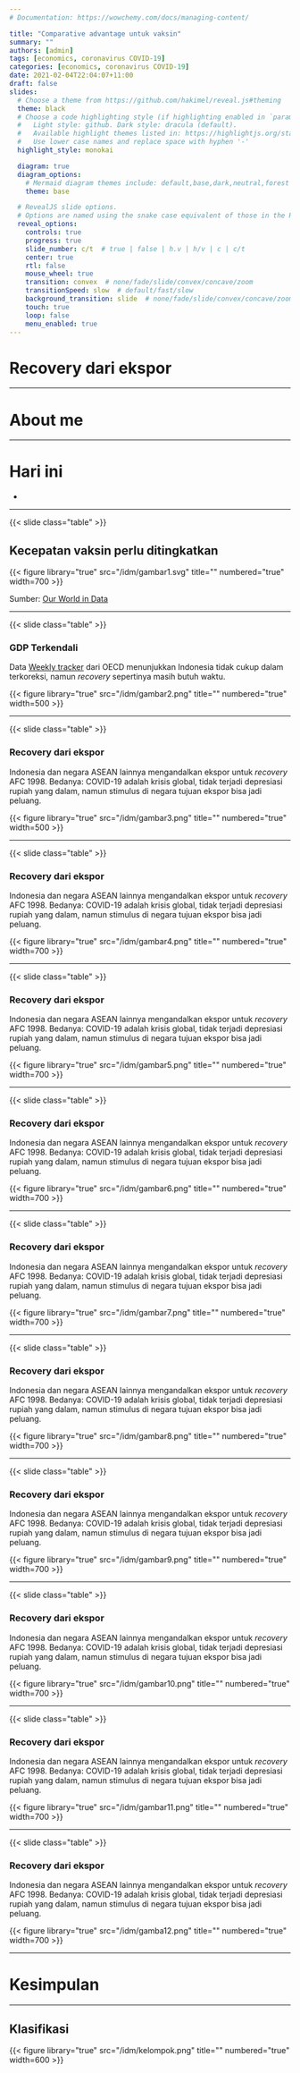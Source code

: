 ```yaml
---
# Documentation: https://wowchemy.com/docs/managing-content/

title: "Comparative advantage untuk vaksin"
summary: ""
authors: [admin]
tags: [economics, coronavirus COVID-19]
categories: [economics, coronavirus COVID-19]
date: 2021-02-04T22:04:07+11:00
draft: false
slides:
  # Choose a theme from https://github.com/hakimel/reveal.js#theming
  theme: black
  # Choose a code highlighting style (if highlighting enabled in `params.toml`)
  #   Light style: github. Dark style: dracula (default).
  #   Available highlight themes listed in: https://highlightjs.org/static/demo/
  #   Use lower case names and replace space with hyphen '-'
  highlight_style: monokai

  diagram: true
  diagram_options:
    # Mermaid diagram themes include: default,base,dark,neutral,forest
    theme: base

  # RevealJS slide options.
  # Options are named using the snake case equivalent of those in the RevealJS docs.
  reveal_options:
    controls: true
    progress: true
    slide_number: c/t  # true | false | h.v | h/v | c | c/t
    center: true
    rtl: false
    mouse_wheel: true
    transition: convex  # none/fade/slide/convex/concave/zoom
    transitionSpeed: slow  # default/fast/slow
    background_transition: slide  # none/fade/slide/convex/concave/zoom
    touch: true
    loop: false
    menu_enabled: true
---
```


# Recovery dari ekspor

---

# About me

---

# Hari ini

- 

---

{{< slide class="table" >}}
## Kecepatan vaksin perlu ditingkatkan

{{< figure library="true" src="/idm/gambar1.svg" title="" numbered="true" width=700 >}}

Sumber: [Our World in Data](https://ourworldindata.org/coronavirus-data-explorer?zoomToSelection=true&time=2020-03-01..latest&country=IDN~BRA~TUR~IND&region=World&vaccinationsMetric=true&interval=total&perCapita=true&smoothing=0&pickerMetric=total_vaccinations_per_hundred&pickerSort=desc)

---

{{< slide class="table" >}}
### GDP Terkendali

Data [Weekly tracker](http://www.oecd.org/economy/weekly-tracker-of-gdp-growth/) dari OECD menunjukkan Indonesia tidak cukup dalam terkoreksi, namun _recovery_ sepertinya masih butuh waktu.

{{< figure library="true" src="/idm/gambar2.png" title="" numbered="true" width=500 >}}

---

{{< slide class="table" >}}
### Recovery dari ekspor

Indonesia dan negara ASEAN lainnya mengandalkan ekspor untuk _recovery_ AFC 1998. Bedanya: COVID-19 adalah krisis global, tidak terjadi depresiasi rupiah yang dalam, namun stimulus di negara tujuan ekspor bisa jadi peluang.

{{< figure library="true" src="/idm/gambar3.png" title="" numbered="true" width=500 >}}

---

{{< slide class="table" >}}
### Recovery dari ekspor

Indonesia dan negara ASEAN lainnya mengandalkan ekspor untuk _recovery_ AFC 1998. Bedanya: COVID-19 adalah krisis global, tidak terjadi depresiasi rupiah yang dalam, namun stimulus di negara tujuan ekspor bisa jadi peluang.

{{< figure library="true" src="/idm/gambar4.png" title="" numbered="true" width=700 >}}

---

{{< slide class="table" >}}
### Recovery dari ekspor

Indonesia dan negara ASEAN lainnya mengandalkan ekspor untuk _recovery_ AFC 1998. Bedanya: COVID-19 adalah krisis global, tidak terjadi depresiasi rupiah yang dalam, namun stimulus di negara tujuan ekspor bisa jadi peluang.

{{< figure library="true" src="/idm/gambar5.png" title="" numbered="true" width=700 >}}

---
{{< slide class="table" >}}
### Recovery dari ekspor

Indonesia dan negara ASEAN lainnya mengandalkan ekspor untuk _recovery_ AFC 1998. Bedanya: COVID-19 adalah krisis global, tidak terjadi depresiasi rupiah yang dalam, namun stimulus di negara tujuan ekspor bisa jadi peluang.

{{< figure library="true" src="/idm/gambar6.png" title="" numbered="true" width=700 >}}

---

{{< slide class="table" >}}
### Recovery dari ekspor

Indonesia dan negara ASEAN lainnya mengandalkan ekspor untuk _recovery_ AFC 1998. Bedanya: COVID-19 adalah krisis global, tidak terjadi depresiasi rupiah yang dalam, namun stimulus di negara tujuan ekspor bisa jadi peluang.

{{< figure library="true" src="/idm/gambar7.png" title="" numbered="true" width=700 >}}

---

{{< slide class="table" >}}
### Recovery dari ekspor

Indonesia dan negara ASEAN lainnya mengandalkan ekspor untuk _recovery_ AFC 1998. Bedanya: COVID-19 adalah krisis global, tidak terjadi depresiasi rupiah yang dalam, namun stimulus di negara tujuan ekspor bisa jadi peluang.

{{< figure library="true" src="/idm/gambar8.png" title="" numbered="true" width=700 >}}

---

{{< slide class="table" >}}
### Recovery dari ekspor

Indonesia dan negara ASEAN lainnya mengandalkan ekspor untuk _recovery_ AFC 1998. Bedanya: COVID-19 adalah krisis global, tidak terjadi depresiasi rupiah yang dalam, namun stimulus di negara tujuan ekspor bisa jadi peluang.

{{< figure library="true" src="/idm/gambar9.png" title="" numbered="true" width=700 >}}

---

{{< slide class="table" >}}
### Recovery dari ekspor

Indonesia dan negara ASEAN lainnya mengandalkan ekspor untuk _recovery_ AFC 1998. Bedanya: COVID-19 adalah krisis global, tidak terjadi depresiasi rupiah yang dalam, namun stimulus di negara tujuan ekspor bisa jadi peluang.

{{< figure library="true" src="/idm/gambar10.png" title="" numbered="true" width=700 >}}

---

{{< slide class="table" >}}
### Recovery dari ekspor

Indonesia dan negara ASEAN lainnya mengandalkan ekspor untuk _recovery_ AFC 1998. Bedanya: COVID-19 adalah krisis global, tidak terjadi depresiasi rupiah yang dalam, namun stimulus di negara tujuan ekspor bisa jadi peluang.

{{< figure library="true" src="/idm/gambar11.png" title="" numbered="true" width=700 >}}

---

{{< slide class="table" >}}
### Recovery dari ekspor

Indonesia dan negara ASEAN lainnya mengandalkan ekspor untuk _recovery_ AFC 1998. Bedanya: COVID-19 adalah krisis global, tidak terjadi depresiasi rupiah yang dalam, namun stimulus di negara tujuan ekspor bisa jadi peluang.

{{< figure library="true" src="/idm/gamba12.png" title="" numbered="true" width=700 >}}

---

# Kesimpulan

---

## Klasifikasi

{{< figure library="true" src="/idm/kelompok.png" title="" numbered="true" width=600 >}}